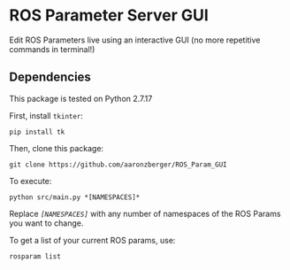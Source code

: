 # ROS Parameter Server GUI

Edit ROS Parameters live using an interactive GUI (no more repetitive commands in terminal!)

## Dependencies

This package is tested on Python 2.7.17

First, install `tkinter`:

    pip install tk

Then, clone this package:

    git clone https://github.com/aaronzberger/ROS_Param_GUI

To execute:

    python src/main.py *[NAMESPACES]*

Replace *`[NAMESPACES]`* with any number of namespaces of the ROS Params you want to change.

To get a list of your current ROS params, use:

    rosparam list